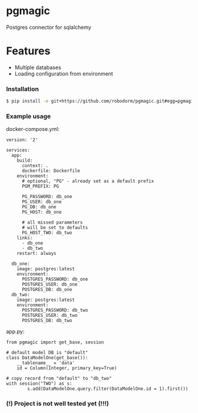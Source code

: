 # pgmagic

Postgres connector for sqlalchemy

# Features
  - Multiple databases
  - Loading configuration from environment

### Installation

```sh
$ pip install -e git+https://github.com/robodorm/pgmagic.git#egg=pgmagic --upgrade
```

### Example usage

docker-compose.yml:

```
version: '2'

services:
  app:
    build:
      context: .
      dockerfile: Dockerfile
    environment:
      # optional, "PG" - already set as a default prefix
      PGM_PREFIX: PG

      PG_PASSWORD: db_one
      PG_USER: db_one
      PG_DB: db_one
      PG_HOST: db_one

      # all missed parameters
      # will be set to defaults
      PG_HOST_TWO: db_two
    links:
      - db_one
      - db_two
    restart: always

  db_one:
    image: postgres:latest
    environment:
      POSTGRES_PASSWORD: db_one
      POSTGRES_USER: db_one
      POSTGRES_DB: db_one
  db_two:
    image: postgres:latest
    environment:
      POSTGRES_PASSWORD: db_two
      POSTGRES_USER: db_two
      POSTGRES_DB: db_two
```

app.py:

```
from pgmagic import get_base, session

# default model DB is "default"
class DataModelOne(get_base()):
    __tablename__ = 'data'
    id = Column(Integer, primary_key=True)

# copy record from "default" to "db_two"
with session("TWO") as s:
        s.add(DataModelOne.query.filter(DataModelOne.id = 1).first())
```

### (!) Project is not well tested yet (!!!)
